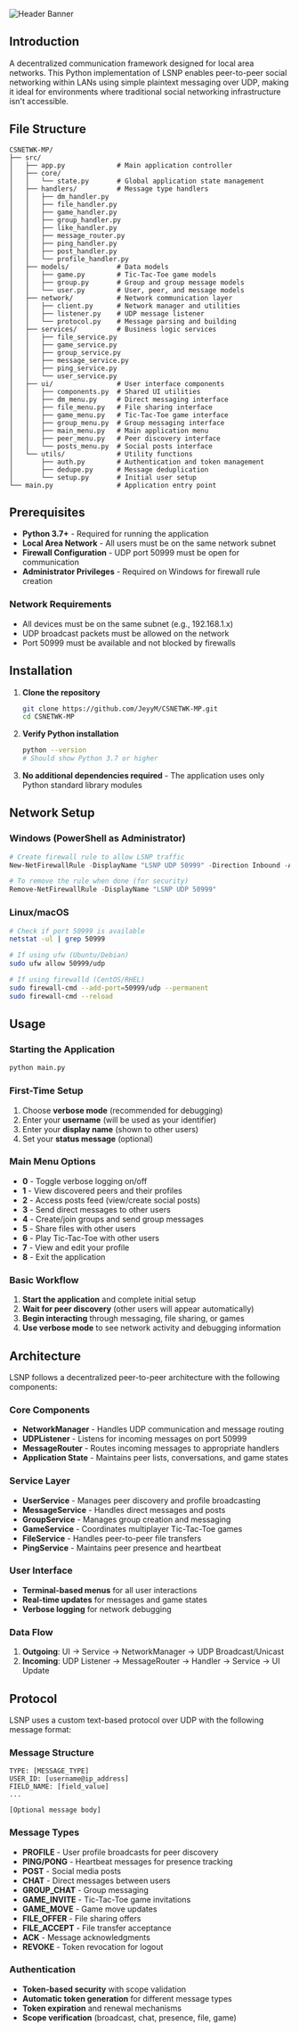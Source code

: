 ![Header Banner](images/banner.png)

## Introduction

A decentralized communication framework designed for local area networks. This Python implementation of LSNP enables peer-to-peer social networking within LANs using simple plaintext messaging over UDP, making it ideal for environments where traditional social networking infrastructure isn't accessible.

## File Structure

```
CSNETWK-MP/
├── src/
│   ├── app.py             # Main application controller
│   ├── core/
│   │   └── state.py       # Global application state management
│   ├── handlers/          # Message type handlers
│   │   ├── dm_handler.py
│   │   ├── file_handler.py
│   │   ├── game_handler.py
│   │   ├── group_handler.py
│   │   ├── like_handler.py
│   │   ├── message_router.py
│   │   ├── ping_handler.py
│   │   ├── post_handler.py
│   │   └── profile_handler.py
│   ├── models/            # Data models
│   │   ├── game.py        # Tic-Tac-Toe game models
│   │   ├── group.py       # Group and group message models
│   │   └── user.py        # User, peer, and message models
│   ├── network/           # Network communication layer
│   │   ├── client.py      # Network manager and utilities
│   │   ├── listener.py    # UDP message listener
│   │   └── protocol.py    # Message parsing and building
│   ├── services/          # Business logic services
│   │   ├── file_service.py
│   │   ├── game_service.py
│   │   ├── group_service.py
│   │   ├── message_service.py
│   │   ├── ping_service.py
│   │   └── user_service.py
│   ├── ui/                # User interface components
│   │   ├── components.py  # Shared UI utilities
│   │   ├── dm_menu.py     # Direct messaging interface
│   │   ├── file_menu.py   # File sharing interface
│   │   ├── game_menu.py   # Tic-Tac-Toe game interface
│   │   ├── group_menu.py  # Group messaging interface
│   │   ├── main_menu.py   # Main application menu
│   │   ├── peer_menu.py   # Peer discovery interface
│   │   └── posts_menu.py  # Social posts interface
│   └── utils/             # Utility functions
│       ├── auth.py        # Authentication and token management
│       ├── dedupe.py      # Message deduplication
│       └── setup.py       # Initial user setup
└── main.py                # Application entry point
```

## Prerequisites

- **Python 3.7+** - Required for running the application
- **Local Area Network** - All users must be on the same network subnet
- **Firewall Configuration** - UDP port 50999 must be open for communication
- **Administrator Privileges** - Required on Windows for firewall rule creation

### Network Requirements
- All devices must be on the same subnet (e.g., 192.168.1.x)
- UDP broadcast packets must be allowed on the network
- Port 50999 must be available and not blocked by firewalls

## Installation

1. **Clone the repository**
   ```bash
   git clone https://github.com/JeyyM/CSNETWK-MP.git
   cd CSNETWK-MP
   ```

2. **Verify Python installation**
   ```bash
   python --version
   # Should show Python 3.7 or higher
   ```

3. **No additional dependencies required** - The application uses only Python standard library modules

## Network Setup

### Windows (PowerShell as Administrator)
```powershell
# Create firewall rule to allow LSNP traffic
New-NetFirewallRule -DisplayName "LSNP UDP 50999" -Direction Inbound -Action Allow -Protocol UDP -LocalPort 50999

# To remove the rule when done (for security)
Remove-NetFirewallRule -DisplayName "LSNP UDP 50999"
```

### Linux/macOS
```bash
# Check if port 50999 is available
netstat -ul | grep 50999

# If using ufw (Ubuntu/Debian)
sudo ufw allow 50999/udp

# If using firewalld (CentOS/RHEL)
sudo firewall-cmd --add-port=50999/udp --permanent
sudo firewall-cmd --reload
```

## Usage

### Starting the Application
```bash
python main.py
```

### First-Time Setup
1. Choose **verbose mode** (recommended for debugging)
2. Enter your **username** (will be used as your identifier)
3. Enter your **display name** (shown to other users)
4. Set your **status message** (optional)

### Main Menu Options
- **0** - Toggle verbose logging on/off
- **1** - View discovered peers and their profiles
- **2** - Access posts feed (view/create social posts)
- **3** - Send direct messages to other users
- **4** - Create/join groups and send group messages
- **5** - Share files with other users
- **6** - Play Tic-Tac-Toe with other users
- **7** - View and edit your profile
- **8** - Exit the application

### Basic Workflow
1. **Start the application** and complete initial setup
2. **Wait for peer discovery** (other users will appear automatically)
3. **Begin interacting** through messaging, file sharing, or games
4. **Use verbose mode** to see network activity and debugging information

## Architecture

LSNP follows a decentralized peer-to-peer architecture with the following components:

### Core Components
- **NetworkManager** - Handles UDP communication and message routing
- **UDPListener** - Listens for incoming messages on port 50999
- **MessageRouter** - Routes incoming messages to appropriate handlers
- **Application State** - Maintains peer lists, conversations, and game states

### Service Layer
- **UserService** - Manages peer discovery and profile broadcasting
- **MessageService** - Handles direct messages and posts
- **GroupService** - Manages group creation and messaging
- **GameService** - Coordinates multiplayer Tic-Tac-Toe games
- **FileService** - Handles peer-to-peer file transfers
- **PingService** - Maintains peer presence and heartbeat

### User Interface
- **Terminal-based menus** for all user interactions
- **Real-time updates** for messages and game states
- **Verbose logging** for network debugging

### Data Flow
1. **Outgoing**: UI → Service → NetworkManager → UDP Broadcast/Unicast
2. **Incoming**: UDP Listener → MessageRouter → Handler → Service → UI Update

## Protocol

LSNP uses a custom text-based protocol over UDP with the following message format:

### Message Structure
```
TYPE: [MESSAGE_TYPE]
USER_ID: [username@ip_address]
FIELD_NAME: [field_value]
...

[Optional message body]
```

### Message Types
- **PROFILE** - User profile broadcasts for peer discovery
- **PING/PONG** - Heartbeat messages for presence tracking
- **POST** - Social media posts
- **CHAT** - Direct messages between users
- **GROUP_CHAT** - Group messaging
- **GAME_INVITE** - Tic-Tac-Toe game invitations
- **GAME_MOVE** - Game move updates
- **FILE_OFFER** - File sharing offers
- **FILE_ACCEPT** - File transfer acceptance
- **ACK** - Message acknowledgments
- **REVOKE** - Token revocation for logout

### Authentication
- **Token-based security** with scope validation
- **Automatic token generation** for different message types
- **Token expiration** and renewal mechanisms
- **Scope verification** (broadcast, chat, presence, file, game)
